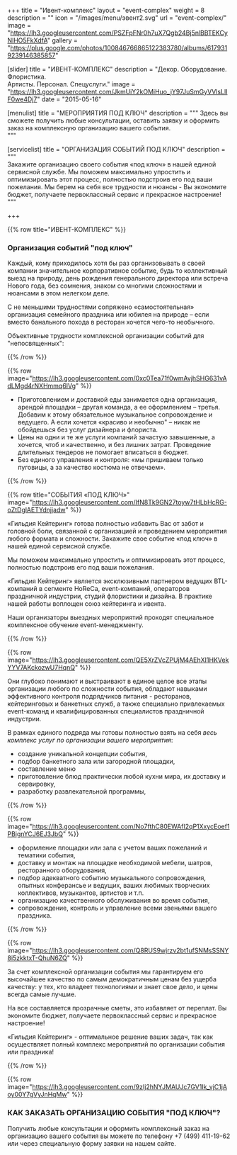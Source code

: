 +++
title = "Ивент-комплекс"
layout = "event-complex"
weight = 8
description = ""
icon = "/images/menu/эвент2.svg"
url = "event-complex/"
image = "https://lh3.googleusercontent.com/PSZFpFNr0h7uX7Qgb24Bj5nlBBTEKCyNlHO5FkXdfA"
gallery = "https://plus.google.com/photos/100846766865122383780/albums/6179319239146385857"

[slider]
  title = "ИВЕНТ-КОМПЛЕКС"
  description = "Декор. Оборудование. Флористика. <br> Артисты. Персонал. Спецуслуги."
  image = "https://lh3.googleusercontent.com/JkmUiY2kOMiHuo_jY97JuSmGyVVlsLlIF0we4Dj7"
date = "2015-05-16"

[menulist]
  title = "МЕРОПРИЯТИЯ ПОД КЛЮЧ"
  description = """
Здесь вы сможете получить любые консультации, оставить заявку и оформить заказ на комплексную организацию вашего события.  
"""

[servicelist]
  title = "ОРГАНИЗАЦИЯ СОБЫТИЙ ПОД КЛЮЧ"
  description = """  
Закажите организацию своего события «под ключ» в нашей единой сервисной службе. Мы поможем максимально упростить и оптимизировать этот процесс, полностью подстроив его под ваши пожелания. Мы берем на себя все трудности и нюансы - Вы экономите бюджет, получаете первоклассный сервис и прекрасное настроение!
"""

+++

{{% row title="ИВЕНТ-КОМПЛЕКС" %}}

### Организация событий "под ключ"

Каждый, кому приходилось хотя бы раз организовывать в своей компании значительное корпоративное событие, будь то коллективный выезд на природу, день рождения генерального директора или встреча Нового года, без сомнения, знаком со многими сложностями и нюансами в этом нелегком деле.

С не меньшими трудностями сопряжено «самостоятельная» организация семейного праздника или юбилея на природе
– если вместо банального похода в ресторан хочется чего-то необычного.  

Объективные трудности комплексной организации событий для "непосвященных":

{{% /row %}}

{{% row image="https://lh3.googleusercontent.com/0xc0Tea71f0wmAvjhSHG631vAdLMgd4rNXHmmq6IVg" %}}

- Приготовлением и доставкой еды занимается одна организация, арендой площадки – другая команда, а ее оформлением – третья. Добавим к этому обязательное музыкальное сопровождение и ведущего. А если хочется «красиво и необычно" – никак не обойдешься без услуг дизайнера и флориста.  
- Цены на одни и те же услуги компаний зачастую завышенные, а хочется, чтоб и качественно, и без лишних затрат. Проведение длительных тендеров не помогает вписаться в бюджет.
- Без единого управления и контроля: «мы пришиваем только пуговицы, а за качество костюма не отвечаем».

{{% /row %}}

{{% row title="СОБЫТИЯ «ПОД КЛЮЧ»"
image="https://lh3.googleusercontent.com/IfN8Tk9GN27toyw7tHLbHcRG-oZtDglAETYdnjjadw" %}}

«Гильдия Кейтеринг» готова полностью избавить Вас от забот и головной боли, связанной с организацией и проведением мероприятия любого формата и сложности. Закажите свое событие «под ключ» в нашей единой сервисной службе.

Мы поможем максимально упростить и оптимизировать этот процесс, полностью подстроив его под ваши пожелания.

«Гильдия Кейтеринг» является эксклюзивным  партнером ведущих BTL-компаний в сегменте HoReCa, event-компаний, операторов праздничной индустрии, студий флористики и дизайна. В практике нашей работы воплощен союз кейтеринга и ивента.

Наши организаторы выездных мероприятий проходят специальное комплексное обучение event-менеджменту.

{{% /row %}}

{{% row image="https://lh3.googleusercontent.com/QE5XrZVcZPUjM4AEhXI1HKVekYYV7AKckozwU7HqnQ" %}}

Они глубоко понимают и выстраивают в единое целое все этапы организации любого по сложности события, обладают навыками эффективного контроля подрядчиков питания - ресторанов, кейтеринговых и банкетных служб, а также специально привлекаемых event-команд и квалифицированных специалистов праздничной индустрии.

В рамках единого подряда мы готовы полностью взять на себя _весь комплекс услуг по организации вашего мероприятия_:

- создание уникальной концепции события,
- подбор банкетного зала  или загородной площадки,  
- составление меню
- приготовление блюд практически любой кухни мира, их доставку и сервировку,
- разработку развлекательной программы,

{{% /row %}}

{{% row image="https://lh3.googleusercontent.com/No7fthC80EWAfI2qP1XxycEoef1PBignYCJ6EJ3JbQ" %}}

- оформление площадки или зала с учетом ваших пожеланий и тематики события,  
- доставку и монтаж на площадке необходимой мебели, шатров, ресторанного оборудования,  
- подбор адекватного событию музыкального сопровождения, опытных конферансье и ведущих, ваших любимых творческих коллективов, музыкантов, артистов и т.п.
- организацию качественного обслуживания во время события,
- сопровождение, контроль и управление всеми звеньями вашего праздника.

{{% /row %}}

{{% row image="https://lh3.googleusercontent.com/Q8RUS9wjrzv2bt1ufSNMsSSNY8i5zkktxT-QhuN6ZQ" %}}

За счет комплексной организации события мы гарантируем его высочайшее качество по самым демократичным ценам без ущерба качеству: у тех, кто владеет технологиями и знает свое дело, и цены всегда самые лучшие.  

На все составляется прозрачные сметы, это избавляет от переплат. Вы экономите бюджет, получаете первоклассный сервис и прекрасное настроение!

«Гильдия Кейтеринг» - оптимальное решение ваших задач, так как осуществляет полный комплекс мероприятий по организации события или праздника!

{{% /row %}}

{{% row image="https://lh3.googleusercontent.com/9zIj2hNYJMAUJc7GV1Ik_vjC1jAoy00Y7gVyJnHqMw" %}}

### КАК ЗАКАЗАТЬ ОРГАНИЗАЦИЮ СОБЫТИЯ "ПОД КЛЮЧ"?

Получить любые консультации и оформить комплексный заказ на организацию вашего события вы можете по телефону +7 (499) 411-19-62 или через специальную форму заявки на нашем сайте.
